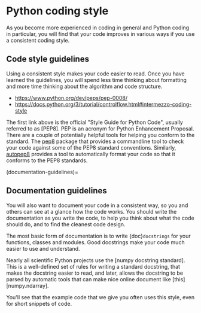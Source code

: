 # Python coding style

As you become more experienced in coding in general and Python coding in
particular, you will find that your code improves in various ways if you use a
consistent coding style.

## Code style guidelines

Using a consistent style makes your code easier to read.  Once you have
learned the guidelines, you will spend less time thinking about formatting and
more time thinking about the algorithm and code structure.

- <https://www.python.org/dev/peps/pep-0008/>
- <https://docs.python.org/3/tutorial/controlflow.html#intermezzo-coding-style>

The first link above is the official "Style Guide for Python Code", usually
referred to as [PEP8]. PEP is an acronym for Python Enhancement Proposal.
There are a couple of potentially helpful tools for helping you conform to the
standard. The [pep8](https://pypi.python.org/pypi/pep8) package that
provides a commandline tool to check your code against some of the PEP8
standard conventions. Similarly, [autopep8](https://pypi.python.org/pypi/autopep8) provides a tool to automatically
format your code so that it conforms to the PEP8 standards.

(documentation-guidelines)=

## Documentation guidelines

You will also want to document your code in a consistent way, so you and
others can see at a glance how the code works.  You should write the
documentation as you write the code, to help you think about what the code
should do, and to find the cleanest code design.

The most basic form of documentation is to write {doc}`docstrings` for your
functions, classes and modules.  Good docstrings make your code much easier to
use and understand.

Nearly all scientific Python projects use the [numpy docstring standard].
This is a well-defined set of rules for writing a standard docstring, that
makes the docstring easier to read, and later, allows the docstring to be
parsed by automatic tools that can make nice online document like [this][numpy.ndarray].

You'll see that the example code that we give you often uses this style, even
for short snippets of code.
